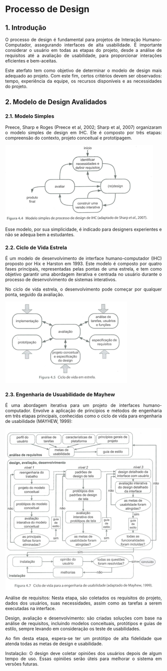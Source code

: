 # Processo de Design

## 1. Introdução
<p align="justify">
O processo de design é fundamental para projetos de Interação Humano-Computador, assegurando interfaces de alta usabilidade. É importante considerar o usuário em todas as etapas do projeto, desde a análise de requisitos até a avaliação de usabilidade, para proporcionar interações eficientes e bem-aceitas.
</p>

<p align="justify">
Este aterfato tem como objetivo de determinar o modelo de design mais adequado ao projeto. Com este fim, certos critérios devem ser observados: tempo, experiência da equipe, os recursos disponíveis e as necessidades do projeto.
</p>

## 2. Modelo de Design Avalidados

### 2.1. Modelo Simples
<p align="justify">
Preece, Sharp e Roges (Preece et al, 2002; Sharp et al, 2007) organizaram o modelo simples de design em IHC. Ele é composto por três etapas: compreensão do contexto, projeto conceitual e prototipagem.</p>

![Modelo](../imagens/modelo_simples_processo_design.png)

<p align="justify">
Esse modelo, por sua simplicidade, é indicado para designers experientes e não se adequa bem a estudantes.
</p>

### 2.2. Ciclo de Vida Estrela
<p align="justify">
É um modelo de desenvolvimento de interface humano-computador (IHC) proposto por Hix e Harston em 1993. Este modelo é composto por quatro fases principais, representadas pelas pontas de uma estrela, e tem como objetivo garantir uma abordagem iterativa e centrada no usuário durante o processo de desenvolvimento de sistemas interativos.
</p>
<p align="justify">
No ciclo de vida estrela, o desenvolvimento pode começar por qualquer ponta, seguido da avaliação.
</p>

![Modelo](../imagens/ciclo_de_vida_estrela.png)

### 2.3. Engenharia de Usuabilidade de Mayhew

<p align="justify">
É uma abordagem iterativa para um projeto de interfaces humano-computador. Envolve a aplicação de princípios e métodos de engenharia em três etapas principais, conhecidas como o ciclo de vida para engenharia de usabilidade (MAYHEW, 1999):
</p>

![Modelo](../imagens/ciclo_de_vida_mayhew.png)

<p align="justify">
Análise de requisitos: Nesta etapa, são coletados os requisitos do projeto, dados dos usuários, suas necessidades, assim como as tarefas a serem executadas na interface.
</p>
<p align="justify">
Design, avaliação e desenvolvimento: são criadas soluções com base na análise de requisitos, incluindo modelos conceituais, protótipos e guias de estilo, sempre levando em consideração os teste de usabilidades.
</p>
<p align="justify">
Ao fim desta etapa, espera-se ter um protótipo de alta fidelidade que atenda todas as metas de design e usabilidade.
</p>
<p align="justify">
Instalação: O design deve coletar opiniões dos usuários depois de algum tempo de uso. Essas opiniões serão úteis para melhorar o sistema em versões futuras.
</p>

